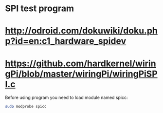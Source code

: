 SPI test program
================

# http://odroid.com/dokuwiki/doku.php?id=en:c1_hardware_spidev
# https://github.com/hardkernel/wiringPi/blob/master/wiringPi/wiringPiSPI.c 

Before using program you need to load module named spicc:

```bash
sudo modprobe spicc
```

